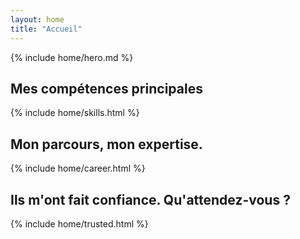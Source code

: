 ```yaml
---
layout: home
title: "Accueil"
---
```


<section class="section">
  <div class="container">
    {% include home/hero.md %}
  </div>
</section>

<section class="section">
  <div class="container">
    <h2 class="mb-5">Mes compétences principales</h2>
    {% include home/skills.html %}
  </div>
</section>

<section id="mon-parcours" class="section section-highlight">
  <div class="container">
    <h2 class="mb-5">Mon parcours, mon <span class="text-primary">expertise</span>.</h2>
    {% include home/career.html %}
  </div>
</section>

<section id="confiance" class="section">
  <div class="container">
    <h2 class="mb-5">Ils m'ont fait <span class="text-primary">confiance</span>. Qu'attendez-vous ?</h2>
    {% include home/trusted.html %}
  </div>
</section>
